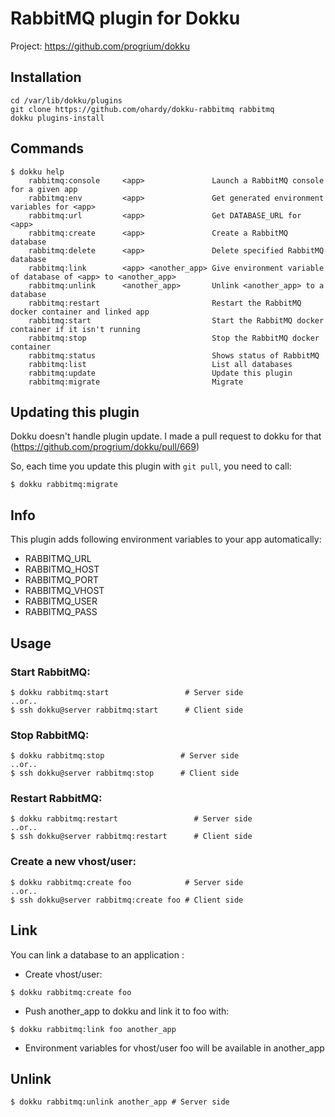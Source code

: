 # RabbitMQ plugin for Dokku

Project: https://github.com/progrium/dokku

## Installation

```
cd /var/lib/dokku/plugins
git clone https://github.com/ohardy/dokku-rabbitmq rabbitmq
dokku plugins-install
```


## Commands
```
$ dokku help
    rabbitmq:console     <app>               Launch a RabbitMQ console for a given app
    rabbitmq:env         <app>               Get generated environment variables for <app>
    rabbitmq:url         <app>               Get DATABASE_URL for <app>
    rabbitmq:create      <app>               Create a RabbitMQ database
    rabbitmq:delete      <app>               Delete specified RabbitMQ database
    rabbitmq:link        <app> <another_app> Give environment variable of database of <app> to <another_app>
    rabbitmq:unlink      <another_app>       Unlink <another_app> to a database
    rabbitmq:restart                         Restart the RabbitMQ docker container and linked app
    rabbitmq:start                           Start the RabbitMQ docker container if it isn't running
    rabbitmq:stop                            Stop the RabbitMQ docker container
    rabbitmq:status                          Shows status of RabbitMQ
    rabbitmq:list                            List all databases
    rabbitmq:update                          Update this plugin
    rabbitmq:migrate                         Migrate
```

## Updating this plugin
Dokku doesn't handle plugin update. I made a pull request to dokku for that (https://github.com/progrium/dokku/pull/669)

So, each time you update this plugin with `git pull`, you need to call:
```
$ dokku rabbitmq:migrate
```

## Info
This plugin adds following environment variables to your app automatically:

* RABBITMQ_URL
* RABBITMQ_HOST
* RABBITMQ_PORT
* RABBITMQ_VHOST
* RABBITMQ_USER
* RABBITMQ_PASS

## Usage

### Start RabbitMQ:
```
$ dokku rabbitmq:start                 # Server side
..or..
$ ssh dokku@server rabbitmq:start      # Client side

```

### Stop RabbitMQ:
```
$ dokku rabbitmq:stop                 # Server side
..or..
$ ssh dokku@server rabbitmq:stop      # Client side

```

### Restart RabbitMQ:
```
$ dokku rabbitmq:restart                 # Server side
..or..
$ ssh dokku@server rabbitmq:restart      # Client side

```

### Create a new vhost/user:
```
$ dokku rabbitmq:create foo            # Server side
..or..
$ ssh dokku@server rabbitmq:create foo # Client side
```


## Link
You can link a database to an application :

- Create vhost/user:
```
$ dokku rabbitmq:create foo
```
- Push another_app to dokku and link it to foo with:
```
$ dokku rabbitmq:link foo another_app
```
- Environment variables for vhost/user foo will be available in another_app

## Unlink
```
$ dokku rabbitmq:unlink another_app # Server side
```
